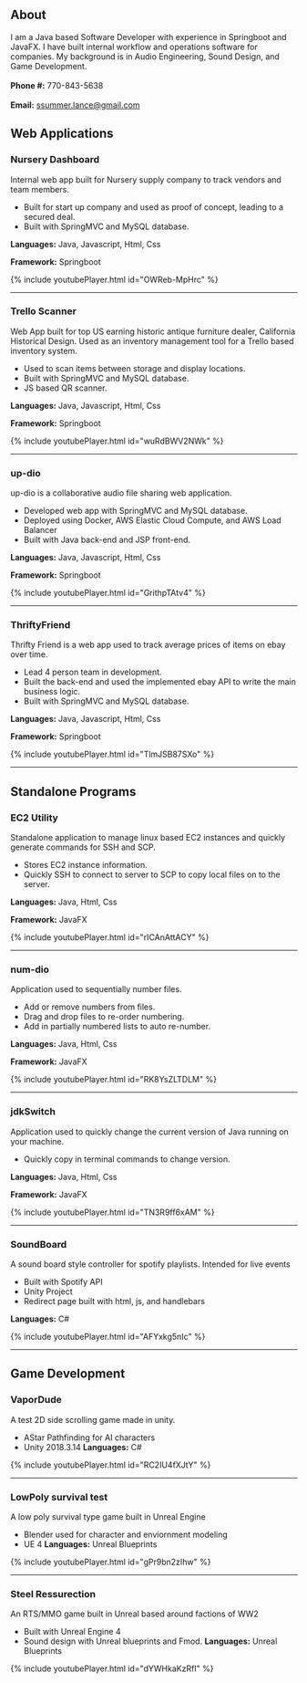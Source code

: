 ## About

I am a Java based Software Developer with experience in Springboot and JavaFX. I have built internal workflow and operations software for companies. My background is in Audio Engineering, Sound Design, and Game Development. 
<br>
<br>
**Phone #:** 770-843-5638
<br>
<br>
**Email:** ssummer.lance@gmail.com

## Web Applications

### Nursery Dashboard
Internal web app built for Nursery supply company to track vendors and team members. 
- Built for start up company and used as proof of concept, leading to a secured deal.   
- Built with SpringMVC and MySQL database.  

**Languages:** Java, Javascript, Html, Css

**Framework:** Springboot

{% include youtubePlayer.html id="OWReb-MpHrc" %}

---
### Trello Scanner
Web App built for top US earning historic antique furniture dealer, California Historical Design. Used as an inventory management tool for a Trello based inventory system.
- Used to scan items between storage and display locations.   
- Built with SpringMVC and MySQL database. 
- JS based QR scanner.  

**Languages:** Java, Javascript, Html, Css

**Framework:** Springboot

{% include youtubePlayer.html id="wuRdBWV2NWk" %}

---
### up-dio
up-dio is a collaborative audio file sharing web application. 
- Developed web app with SpringMVC and MySQL database. 
- Deployed using Docker, AWS Elastic Cloud Compute, and AWS Load Balancer
- Built with Java back-end and JSP front-end. 

**Languages:** Java, Javascript, Html, Css

**Framework:** Springboot

{% include youtubePlayer.html id="GrithpTAtv4" %}

---
### ThriftyFriend
Thrifty Friend is a web app used to track average prices of items on ebay over time. 
- Lead 4 person team in development.
- Built the back-end and used the implemented ebay API to write the main business logic.  
- Built with SpringMVC and MySQL database.  

**Languages:** Java, Javascript, Html, Css

**Framework:** Springboot

{% include youtubePlayer.html id="TlmJSB87SXo" %}

---
## Standalone Programs
### EC2 Utility
Standalone application to manage linux based EC2 instances and quickly generate commands for SSH and SCP. 
- Stores EC2 instance information.   
- Quickly SSH to connect to server to SCP to copy local files on to the server. 

**Languages:** Java, Html, Css

**Framework:** JavaFX

{% include youtubePlayer.html id="rICAnAttACY" %}

---
### num-dio
Application used to sequentially number files. 
- Add or remove numbers from files.  
- Drag and drop files to re-order numbering. 
- Add in partially numbered lists to auto re-number. 

**Languages:** Java, Html, Css

**Framework:** JavaFX

{% include youtubePlayer.html id="RK8YsZLTDLM" %}

---
### jdkSwitch
Application used to quickly change the current version of Java running on your machine. 
- Quickly copy in terminal commands to change version. 

**Languages:** Java, Html, Css

**Framework:** JavaFX

{% include youtubePlayer.html id="TN3R9ff6xAM" %}

---
### SoundBoard
A sound board style controller for spotify playlists. Intended for live events 
- Built with Spotify API
- Unity Project
- Redirect page built with html, js, and handlebars

**Languages:** C#

{% include youtubePlayer.html id="AFYxkg5nIc" %}

---

## Game Development
### VaporDude 
A test 2D side scrolling game made in unity. 
- AStar Pathfinding for AI characters
- Unity 2018.3.14
**Languages:** C#

{% include youtubePlayer.html id="RC2IU4fXJtY" %}

---

### LowPoly survival test 
A low poly survival type game built in Unreal Engine
- Blender used for character and enviornment modeling
- UE 4
**Languages:** Unreal Blueprints 

{% include youtubePlayer.html id="gPr9bn2zIhw" %}

---

### Steel Ressurection
An RTS/MMO game built in Unreal based around factions of WW2  
- Built with Unreal Engine 4 
- Sound design with Unreal blueprints and Fmod. 
**Languages:** Unreal Blueprints

{% include youtubePlayer.html id="dYWHkaKzRfI" %}
